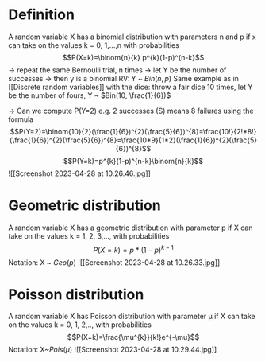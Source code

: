 # Definition
A random variable X has a binomial distribution with parameters n and p if x can take on the values k = 0, 1,...,n with probabilities $$P(X=k)=\binom{n}{k} p^{k}(1-p)^{n-k}$$
→ repeat the same Bernoulli trial, n times
→ let Y be the number of successes
→ then y is a binomial RV: Y ~ $Bin(n, p)$
Same example as in [[Discrete random variables]] with the dice: throw a fair dice 10 times, let Y be the number of fours, Y ~ $Bin(10, \frac{1}{6})$

→ Can we compute P(Y=2)
e.g. 2 successes (S)
means 8 failures
using the formula$$P(Y=2)=\binom{10}{2}(\frac{1}{6})^{2}(\frac{5}{6})^{8}=\frac{10!}{2!*8!}(\frac{1}{6})^{2}(\frac{5}{6})^{8}=\frac{10*9}{1*2}(\frac{1}{6})^{2}(\frac{5}{6})^{8}$$$$P(Y=k)=p^{k}(1-p)^{n-k}\binom{n}{k}$$
![[Screenshot 2023-04-28 at 10.26.46.jpg]]
# Geometric distribution
A random variable X has a geometric distribution with parameter p if X can take on the values k = 1, 2, 3,..., with probabilities $$P(X=k)=p*(1-p)^{k-1}$$
Notation: X ~ $Geo(p)$
![[Screenshot 2023-04-28 at 10.26.33.jpg]]

# Poisson distribution
A random variable X has Poisson distribution with parameter μ if X can take on the values k = 0, 1, 2,.., with probabilities $$P(X=k)=\frac{\mu^{k}}{k!}e^{-\mu}$$
Notation: X~$Pois(\mu)$
![[Screenshot 2023-04-28 at 10.29.44.jpg]]

